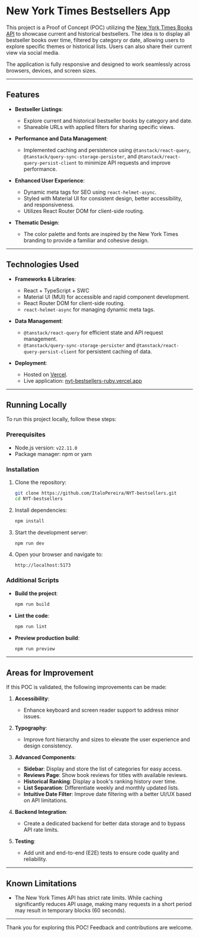 
# New York Times Bestsellers App

This project is a Proof of Concept (POC) utilizing the [New York Times Books API](https://developer.nytimes.com/docs/books-product/1/overview) to showcase current and historical bestsellers. The idea is to display all bestseller books over time, filtered by category or date, allowing users to explore specific themes or historical lists. Users can also share their current view via social media.

The application is fully responsive and designed to work seamlessly across browsers, devices, and screen sizes.

---

## Features

- **Bestseller Listings**:
  - Explore current and historical bestseller books by category and date.
  - Shareable URLs with applied filters for sharing specific views.
  
- **Performance and Data Management**:
  - Implemented caching and persistence using `@tanstack/react-query`, `@tanstack/query-sync-storage-persister`, and `@tanstack/react-query-persist-client` to minimize API requests and improve performance.

- **Enhanced User Experience**:
  - Dynamic meta tags for SEO using `react-helmet-async`.
  - Styled with Material UI for consistent design, better accessibility, and responsiveness.
  - Utilizes React Router DOM for client-side routing.

- **Thematic Design**:
  - The color palette and fonts are inspired by the New York Times branding to provide a familiar and cohesive design.

---

## Technologies Used

- **Frameworks & Libraries**:
  - React + TypeScript + SWC
  - Material UI (MUI) for accessible and rapid component development.
  - React Router DOM for client-side routing.
  - `react-helmet-async` for managing dynamic meta tags.

- **Data Management**:
  - `@tanstack/react-query` for efficient state and API request management.
  - `@tanstack/query-sync-storage-persister` and `@tanstack/react-query-persist-client` for persistent caching of data.

- **Deployment**:
  - Hosted on [Vercel](https://vercel.com/).
  - Live application: [nyt-bestsellers-ruby.vercel.app](https://nyt-bestsellers-ruby.vercel.app/)

---

## Running Locally

To run this project locally, follow these steps:

### Prerequisites
- Node.js version: `v22.11.0`
- Package manager: npm or yarn

### Installation
1. Clone the repository:
   ```bash
   git clone https://github.com/ItaloPereira/NYT-bestsellers.git
   cd NYT-bestsellers
   ```

2. Install dependencies:
   ```bash
   npm install
   ```

3. Start the development server:
   ```bash
   npm run dev
   ```

4. Open your browser and navigate to:
   ```
   http://localhost:5173
   ```

### Additional Scripts
- **Build the project**: 
  ```bash
  npm run build
  ```
- **Lint the code**:
  ```bash
  npm run lint
  ```
- **Preview production build**:
  ```bash
  npm run preview
  ```

---

## Areas for Improvement

If this POC is validated, the following improvements can be made:

1. **Accessibility**:
   - Enhance keyboard and screen reader support to address minor issues.
   
2. **Typography**:
   - Improve font hierarchy and sizes to elevate the user experience and design consistency.

3. **Advanced Components**:
   - **Sidebar**: Display and store the list of categories for easy access.
   - **Reviews Page**: Show book reviews for titles with available reviews.
   - **Historical Ranking**: Display a book's ranking history over time.
   - **List Separation**: Differentiate weekly and monthly updated lists.
   - **Intuitive Date Filter**: Improve date filtering with a better UI/UX based on API limitations.

4. **Backend Integration**:
   - Create a dedicated backend for better data storage and to bypass API rate limits.

5. **Testing**:
   - Add unit and end-to-end (E2E) tests to ensure code quality and reliability.

---

## Known Limitations

- The New York Times API has strict rate limits. While caching significantly reduces API usage, making many requests in a short period may result in temporary blocks (60 seconds).

---

Thank you for exploring this POC! Feedback and contributions are welcome.
